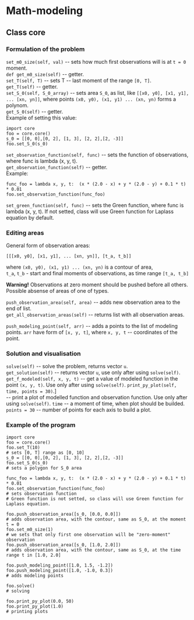 # Math-modeling

## Class core
### Formulation of the problem
`set_m0_size(self, val)`
-- sets how much first observations will is at `t = 0` moment.\
`def get_m0_size(self)`
-- getter.\
`set_T(self, T)`
-- sets T -- last moment of the range `[0, T]`.\
`get_T(self)`
-- getter.\
`set_S_0(self, S_0_array)`
-- sets area `S_0`, as list, like `[[x0, y0], [x1, y1], ... [xn, yn]]`, where points `(x0, y0), (x1, y1) ... (xn, yn)` forms a polynom.\
`get_S_0(self)`
-- getter.\
Example of setting this value:

    import core
    foo = core.core()
    s_0 = [[0, 0],[0, 2], [1, 3], [2, 2],[2, -3]]
    foo.set_S_0(s_0)

`set_observation_function(self, func)`
-- sets the function of observations, where func is lambda (x, y, t).\
`get_observation_function(self)`
-- getter.\
Example:

    func_foo = lambda x, y, t:  (x * (2.0 - x) + y * (2.0 - y) + 0.1 * t) * 0.01
    foo.set_observation_function(func_foo)
    
`set_green_function(self, func)`
-- sets the Green function, where func is lambda (x, y, t). If not setted, class will use Green function for Laplass equation by default.

### Editing areas
General form of observation areas:

    [[[x0, y0], [x1, y1], ... [xn, yn]], [t_a, t_b]]

where `(x0, y0), (x1, y1) ... (xn, yn)` is a contour of area,\
`t_a`, `t_b` - start and final moments of observations, as time range `[t_a, t_b]`

**Warning!** Observations at zero moment should be pushed before all others.\
Possible absense of areas of one of types.

`push_observation_area(self, area)`
-- adds new observation area to the end of list.\
`get_all_observation_areas(self)`
-- returns list with all observation areas.

`push_modeling_point(self, arr)`
-- adds a points to the list of modeling points. `arr` have form of `[x, y, t]`, where `x, y, t` -- coordinates of the point.

### Solution and visualisation
`solve(self)`
-- solve the problem, returns vector `u`.\
`get_solution(self)`
-- returns vector `u`, use only after using `solve(self)`.\
`get_f_modeled(self, x, y, t)`
-- get a value of modeled function in the point `(x, y, t)`. Use only after using `solve(self)`.
`print_py_plot(self, time, points = 30)`.]\
-- print a plot of modelled function and observation function. Use only after using `solve(self)`.
`time` -- a moment of time, when plot should be builded.\
`points = 30` -- number of points for each axis to build a plot.

### Example of the program

    import core
    foo = core.core()
    foo.set_T(10) 
    # sets [0, T] range as [0, 10]
    s_0 = [[0, 0],[0, 2], [1, 3], [2, 2],[2, -3]]
    foo.set_S_0(s_0) 
    # sets a polygon for S_0 area
    
    func_foo = lambda x, y, t:  (x * (2.0 - x) + y * (2.0 - y) + 0.1 * t) * 0.01
    foo.set_observation_function(func_foo) 
    # sets observation function
    # Green function is not setted, so class will use Green function for Laplass equation.
    
    foo.push_observation_area([s_0, [0.0, 0.0]])
    # adds observation area, with the contour, same as S_0, at the moment t = 0
    foo.set_m0_size(1)
    # we sets that only first one observation will be "zero-moment" observation
    foo.push_observation_area([s_0, [1.0, 2.0]])
    # adds observation area, with the contour, same as S_0, at the time range t in [1.0, 2.0]
    
    foo.push_modeling_point([1.0, 1.5, -1.2])
    foo.push_modeling_point([1.0, -1.0, 0.3])
    # adds modeling points
    
    foo.solve()
    # solving
    
    foo.print_py_plot(0.0, 50)
    foo.print_py_plot(1.0)
    # printing plots
